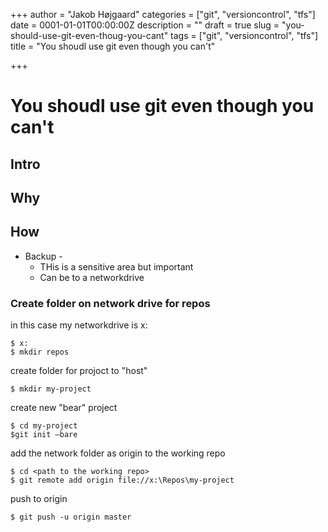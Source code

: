 +++
author = "Jakob Højgaard"
categories = ["git", "versioncontrol", "tfs"]
date = 0001-01-01T00:00:00Z
description = ""
draft = true
slug = "you-should-use-git-even-thoug-you-cant"
tags = ["git", "versioncontrol", "tfs"]
title = "You shoudl use git even though you can't"

+++

# You shoudl use git even though you can't

## Intro

## Why

## How

* Backup -
    * THis is a sensitive area but important
    * Can be to a networkdrive

### Create folder on network drive for repos

in this case my networkdrive is x:

``` 
$ x:
$ mkdir repos
```

create folder for projoct to "host"

```
$ mkdir my-project
```

create new "bear" project

```
$ cd my-project
$git init —bare
```

add the network folder as origin to the working repo

```
$ cd <path to the working repo>
$ git remote add origin file://x:\Repos\my-project
```

push to origin

```
$ git push -u origin master
```